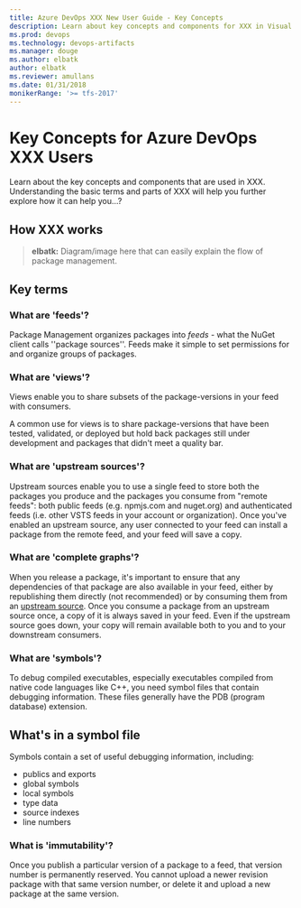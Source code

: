 ```yaml
---
title: Azure DevOps XXX New User Guide - Key Concepts
description: Learn about key concepts and components for XXX in Visual Studio Team Services (VSTS) and Team Foundation Server (TFS)
ms.prod: devops
ms.technology: devops-artifacts
ms.manager: douge
ms.author: elbatk
author: elbatk
ms.reviewer: amullans
ms.date: 01/31/2018
monikerRange: '>= tfs-2017'
---
```


# Key Concepts for Azure DevOps XXX Users 

Learn about the key concepts and components that are used in XXX. Understanding the basic terms and parts of XXX will help you further explore how it can help you...?

## How XXX works

> **elbatk:** Diagram/image here that can easily explain the flow of package management.

## Key terms

### What are 'feeds'?

Package Management organizes packages into *feeds* - what the NuGet client calls ''package sources''. Feeds make it simple to set permissions for and organize groups of packages. 

### What are 'views'?

Views enable you to share subsets of the package-versions in your feed with consumers. 

A common use for views is to share package-versions that have been tested, validated, or deployed but hold back packages still under development and packages that didn't meet a quality bar.

### What are 'upstream sources'?

Upstream sources enable you to use a single feed to store both the packages you produce and the packages you consume from "remote feeds": both public feeds (e.g. npmjs.com and nuget.org) and authenticated feeds (i.e. other VSTS feeds in your account or organization). Once you've enabled an upstream source, any user connected to your feed can install a package from the remote feed, and your feed will save a copy.

### What are 'complete graphs'?

When you release a package, it's important to ensure that any dependencies of that package are also available in your feed, either by republishing them directly (not recommended) or by consuming them from an [upstream source](upstream-sources.md). Once you consume a package from an upstream source once, a copy of it is always saved in your feed. Even if the upstream source goes down, your copy will remain available both to you and to your downstream consumers.

### What are 'symbols'?

To debug compiled executables, especially executables compiled from native code languages like C++, you need symbol files that contain debugging information. These files generally have the PDB (program database) extension. 

## What's in a symbol file
Symbols contain a set of useful debugging information, including:
- publics and exports
- global symbols
- local symbols
- type data
- source indexes
- line numbers

### What is 'immutability'?

Once you publish a particular version of a package to a feed, that version number is permanently reserved. 
You cannot upload a newer revision package with that same version number, or delete it and upload a new package at the same version.



